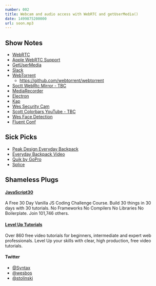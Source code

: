 ```yaml
---
number: 002
title: Webcam and audio access with WebRTC and getUserMedia()
date: 1499875200000
url: soon.mp3
---
```


## Show Notes
* [WebRTC](https://webrtc.org/)
* [Apple WebRTC Support](https://www.theregister.co.uk/2016/04/13/apple_rolling_webrtc_into_webkit/)
* [GetUserMedia](https://w3c.github.io/mediacapture-main/getusermedia.html)
* [Slack](https://slack.com)
* [WebTorrent](https://webtorrent.io)
  * https://github.com/webtorrent/webtorrent
* [Soctt WebRtc Mirror - TBC](TBC)
* [MediaRecorder](https://developer.mozilla.org/en-US/docs/Web/API/MediaRecorder)
* [Electron](https://electron.atom.io/)
* [Kap](https://getkap.co/)
* [Wes Security Cam](https://github.com/wesbos/HTML5-Security-Camera)
* [Scott Colorbars YouTube - TBC](TBC)
* [Wes Face Detection](https://github.com/wesbos/HTML5-Face-Detection)
* [Fluent Conf](https://conferences.oreilly.com/fluent/fl-ca)

## Sick Picks
* [Peak Design Everyday Backpack](https://www.peakdesign.com/everyday-backpack)
 * [Everyday Backpack Video](https://www.youtube.com/watch?v=Wf8US4LJp1w)
* [Quik by GoPro](https://quik.gopro.com)
* [Splice](https://spliceapp.com/)

## Shameless Plugs
#### [JavaScript30](https://javascript30.com)
A Free 30 Day Vanilla JS Coding Challenge Course. Build 30 things in 30 days with 30 tutorials.
No Frameworks No Compilers No Libraries No Boilerplate. Join 101,746 others.

#### [Level Up Tutorials](https://leveluptutorials.com/)
Over 860 free video tutorials for beginners, intermediate and expert web professionals. Level Up your skills with clear, high production, free video tutorials.

#### Twitter
 * [@Syntax](https://twitter.com/syntaxfm)
 * [@wesbos](https://twitter.com/wesbos)
 * [@stolinski](https://twitter.com/stolinski)
